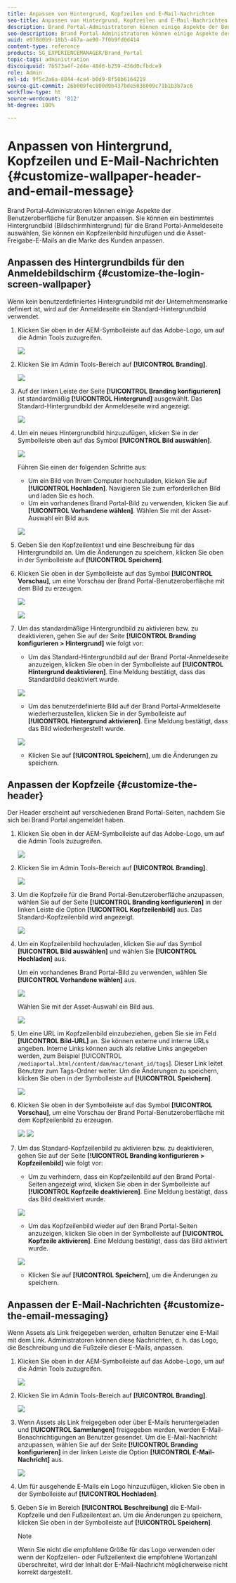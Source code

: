 ```yaml
---
title: Anpassen von Hintergrund, Kopfzeilen und E-Mail-Nachrichten
seo-title: Anpassen von Hintergrund, Kopfzeilen und E-Mail-Nachrichten
description: Brand Portal-Administratoren können einige Aspekte der Benutzeroberfläche für Benutzer anpassen. Sie können ein bestimmtes Hintergrundbild (Bildschirmhintergrund) für die Brand Portal-Anmeldeseite auswählen, Sie können ein Kopfzeilenbild hinzufügen und die Asset-Freigabe-E-Mails an die Marke des Kunden anpassen.
seo-description: Brand Portal-Administratoren können einige Aspekte der Benutzeroberfläche für Benutzer anpassen. Sie können ein bestimmtes Hintergrundbild (Bildschirmhintergrund) für die Brand Portal-Anmeldeseite auswählen, Sie können ein Kopfzeilenbild hinzufügen und die Asset-Freigabe-E-Mails an die Marke des Kunden anpassen.
uuid: e078d0b9-18b5-467a-ae90-7f0b9fd0d414
content-type: reference
products: SG_EXPERIENCEMANAGER/Brand_Portal
topic-tags: administration
discoiquuid: 7b573a4f-2d4e-48d6-b259-436d0cfbdce9
role: Admin
exl-id: 9f5c2a6a-8844-4ca4-b0d9-8f50b6164219
source-git-commit: 26b009fec800d9b437bde5838009c71b1b3b7ac6
workflow-type: ht
source-wordcount: '812'
ht-degree: 100%

---
```


# Anpassen von Hintergrund, Kopfzeilen und E-Mail-Nachrichten {#customize-wallpaper-header-and-email-message}

Brand Portal-Administratoren können einige Aspekte der Benutzeroberfläche für Benutzer anpassen. Sie können ein bestimmtes Hintergrundbild (Bildschirmhintergrund) für die Brand Portal-Anmeldeseite auswählen, Sie können ein Kopfzeilenbild hinzufügen und die Asset-Freigabe-E-Mails an die Marke des Kunden anpassen.

## Anpassen des Hintergrundbilds für den Anmeldebildschirm {#customize-the-login-screen-wallpaper}

Wenn kein benutzerdefiniertes Hintergrundbild mit der Unternehmensmarke definiert ist, wird auf der Anmeldeseite ein Standard-Hintergrundbild verwendet.

1. Klicken Sie oben in der AEM-Symbolleiste auf das Adobe-Logo, um auf die Admin Tools zuzugreifen.

   ![](assets/aemlogo.png)

1. Klicken Sie im Admin Tools-Bereich auf **[!UICONTROL Branding]**.


   ![](assets/admin-tools-panel-10.png)

1. Auf der linken Leiste der Seite **[!UICONTROL Branding konfigurieren]** ist standardmäßig **[!UICONTROL Hintergrund]** ausgewählt. Das Standard-Hintergrundbild der Anmeldeseite wird angezeigt.

   ![](assets/default_wallpaper.png)

1. Um ein neues Hintergrundbild hinzuzufügen, klicken Sie in der Symbolleiste oben auf das Symbol **[!UICONTROL Bild auswählen]**.

   ![](assets/choose_wallpaperimage.png)

   Führen Sie einen der folgenden Schritte aus:

   * Um ein Bild von Ihrem Computer hochzuladen, klicken Sie auf **[!UICONTROL Hochladen]**. Navigieren Sie zum erforderlichen Bild und laden Sie es hoch.
   * Um ein vorhandenes Brand Portal-Bild zu verwenden, klicken Sie auf **[!UICONTROL Vorhandene wählen]**. Wählen Sie mit der Asset-Auswahl ein Bild aus.

   ![](assets/asset-picker.png)

1. Geben Sie den Kopfzeilentext und eine Beschreibung für das Hintergrundbild an. Um die Änderungen zu speichern, klicken Sie oben in der Symbolleiste auf **[!UICONTROL Speichern]**.

1. Klicken Sie oben in der Symbolleiste auf das Symbol **[!UICONTROL Vorschau]**, um eine Vorschau der Brand Portal-Benutzeroberfläche mit dem Bild zu erzeugen.

   ![](assets/chlimage_1.png)

   ![](assets/custom-wallpaper-preview.png)

1. Um das standardmäßige Hintergrundbild zu aktivieren bzw. zu deaktivieren, gehen Sie auf der Seite **[!UICONTROL Branding konfigurieren > Hintergrund]** wie folgt vor:

   * Um das Standard-Hintergrundbild auf der Brand Portal-Anmeldeseite anzuzeigen, klicken Sie oben in der Symbolleiste auf **[!UICONTROL Hintergrund deaktivieren]**. Eine Meldung bestätigt, dass das Standardbild deaktiviert wurde.

   ![](assets/chlimage_1-1.png)

   * Um das benutzerdefinierte Bild auf der Brand Portal-Anmeldeseite wiederherzustellen, klicken Sie in der Symbolleiste auf **[!UICONTROL Hintergrund aktivieren]**. Eine Meldung bestätigt, dass das Bild wiederhergestellt wurde.

   ![](assets/chlimage_1-2.png)

   * Klicken Sie auf **[!UICONTROL Speichern]**, um die Änderungen zu speichern.



## Anpassen der Kopfzeile {#customize-the-header}

Der Header erscheint auf verschiedenen Brand Portal-Seiten, nachdem Sie sich bei Brand Portal angemeldet haben.

1. Klicken Sie oben in der AEM-Symbolleiste auf das Adobe-Logo, um auf die Admin Tools zuzugreifen.

   ![](assets/aemlogo.png)

1. Klicken Sie im Admin Tools-Bereich auf **[!UICONTROL Branding]**.

   ![](assets/admin-tools-panel-11.png)

1. Um die Kopfzeile für die Brand Portal-Benutzeroberfläche anzupassen, wählen Sie auf der Seite **[!UICONTROL Branding konfigurieren]** in der linken Leiste die Option **[!UICONTROL Kopfzeilenbild]** aus. Das Standard-Kopfzeilenbild wird angezeigt.

   ![](assets/default-header.png)

1. Um ein Kopfzeilenbild hochzuladen, klicken Sie auf das Symbol **[!UICONTROL Bild auswählen]** und wählen Sie **[!UICONTROL Hochladen]** aus.

   Um ein vorhandenes Brand Portal-Bild zu verwenden, wählen Sie **[!UICONTROL Vorhandene wählen]** aus.

   ![](assets/choose_wallpaperimage-1.png)

   Wählen Sie mit der Asset-Auswahl ein Bild aus.

   ![](assets/asset-picker-header.png)

1. Um eine URL im Kopfzeilenbild einzubeziehen, geben Sie sie im Feld **[!UICONTROL Bild-URL]** an. Sie können externe und interne URLs angeben. Interne Links können auch als relative Links angegeben werden, zum Beispiel
   [!UICONTROL `/mediaportal.html/content/dam/mac/tenant_id/tags`].
Dieser Link leitet Benutzer zum Tags-Ordner weiter.
Um die Änderungen zu speichern, klicken Sie oben in der Symbolleiste auf **[!UICONTROL Speichern]**.

   ![](assets/configure_brandingheaderimageurl.png)

1. Klicken Sie oben in der Symbolleiste auf das Symbol **[!UICONTROL Vorschau]**, um eine Vorschau der Brand Portal-Benutzeroberfläche mit dem Kopfzeilenbild zu erzeugen.

   ![](assets/chlimage_1-3.png)
   ![](assets/custom_header_preview.png)

1. Um das Standard-Kopfzeilenbild zu aktivieren bzw. zu deaktivieren, gehen Sie auf der Seite **[!UICONTROL Branding konfigurieren > Kopfzeilenbild]** wie folgt vor:

   * Um zu verhindern, dass ein Kopfzeilenbild auf den Brand Portal-Seiten angezeigt wird, klicken Sie oben in der Symbolleiste auf **[!UICONTROL Kopfzeile deaktivieren]**. Eine Meldung bestätigt, dass das Bild deaktiviert wurde.

   ![](assets/chlimage_1-4.png)

   * Um das Kopfzeilenbild wieder auf den Brand Portal-Seiten anzuzeigen, klicken Sie oben in der Symbolleiste auf **[!UICONTROL Kopfzeile aktivieren]**. Eine Meldung bestätigt, dass das Bild aktiviert wurde.

   ![](assets/chlimage_1-5.png)

   * Klicken Sie auf **[!UICONTROL Speichern]**, um die Änderungen zu speichern.



## Anpassen der E-Mail-Nachrichten {#customize-the-email-messaging}

Wenn Assets als Link freigegeben werden, erhalten Benutzer eine E-Mail mit dem Link. Administratoren können diese Nachrichten, d. h. das Logo, die Beschreibung und die Fußzeile dieser E-Mails, anpassen.

1. Klicken Sie oben in der AEM-Symbolleiste auf das Adobe-Logo, um auf die Admin Tools zuzugreifen.

   ![](assets/aemlogo.png)

1. Klicken Sie im Admin Tools-Bereich auf **[!UICONTROL Branding]**.

   ![](assets/admin-tools-panel-12.png)

1. Wenn Assets als Link freigegeben oder über E-Mails heruntergeladen und **[!UICONTROL Sammlungen]** freigegeben werden, werden E-Mail-Benachrichtigungen an Benutzer gesendet. Um die E-Mail-Nachricht anzupassen, wählen Sie auf der Seite **[!UICONTROL Branding konfigurieren]** in der linken Leiste die Option **[!UICONTROL E-Mail-Nachricht]** aus.

   ![](assets/configure-branding-page-email.png)

1. Um für ausgehende E-Mails ein Logo hinzuzufügen, klicken Sie oben in der Symbolleiste auf **[!UICONTROL Hochladen]**.

1. Geben Sie im Bereich **[!UICONTROL Beschreibung]** die E-Mail-Kopfzeile und den Fußzeilentext an. Um die Änderungen zu speichern, klicken Sie oben in der Symbolleiste auf **[!UICONTROL Speichern]**.

   >[!NOTE]
   >
   >Wenn Sie nicht die empfohlene Größe für das Logo verwenden oder wenn der Kopfzeilen- oder Fußzeilentext die empfohlene Wortanzahl überschreitet, wird der Inhalt der E-Mail-Nachricht möglicherweise nicht korrekt dargestellt.
